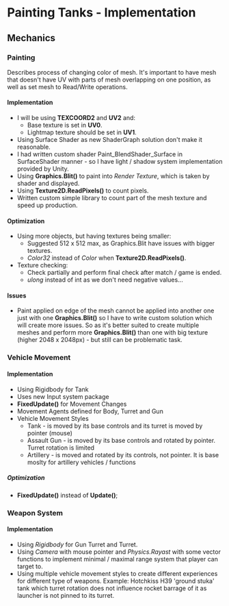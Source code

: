 # Painting Tanks - Implementation
## Mechanics
### Painting
Describes process of changing color of mesh. It's important to have mesh that doesn't have UV with parts of mesh overlapping on one position, as well as set mesh to Read/Write operations. 
#### Implementation
- I will be using **TEXCOORD2** and **UV2** and:
  - Base texture is set in **UV0**.
  - Lightmap texture should be set in **UV1**.
- Using Surface Shader as new ShaderGraph solution don't make it reasonable.
- I had written custom shader Paint_BlendShader_Surface in SurfaceShader manner - so I have light / shadow system implementation provided by Unity.
- Using **Graphics.Blit()** to paint into *Render Texture*, which is taken by shader and displayed.
- Using **Texture2D.ReadPixels()** to count pixels.
- Written custom simple library to count part of the mesh texture and speed up production.
#### Optimization
- Using more objects, but having textures being smaller:
  - Suggested 512 x 512 max, as Graphics.Blit have issues with bigger textures.
  - *Color32* instead of *Color* when **Texture2D.ReadPixels()**.
- Texture checking: 
  - Check partially and perform final check after match / game is ended.
  - *ulong* instead of int as we don't need negative values...

#### Issues
- Paint applied on edge of the mesh cannot be applied into another one just with one **Graphics.Blit()** so I have to write custom solution which will create more issues. So as it's better suited to create multiple meshes and perform more **Graphics.Blit()** than one with big texture (higher 2048 x 2048px) - but still can be problematic task.

### Vehicle Movement
#### Implementation
- Using Rigidbody for Tank
- Uses new Input system package
- **FixedUpdate()** for Movement Changes
- Movement Agents defined for Body, Turret and Gun
- Vehicle Movement Styles
  - Tank - is moved by its base controls and its turret is moved by pointer (mouse)
  - Assault Gun - is moved by its base controls and rotated by pointer. Turret rotation is limited
  - Artillery - is moved and rotated by its controls, not pointer. It is base moslty for artillery vehicles / functions

##### Optimization
- **FixedUpdate()** instead of **Update()**;

### Weapon System
#### Implementation
- Using *Rigidbody* for Gun Turret and Turret.
- Using *Camera* with mouse pointer and *Physics.Rayast* with some vector functions to implement minimal / maximal range system that player can target to.
- Using multiple vehicle movement styles to create different experiences for different type of weapons. Example: Hotchkiss H39 'ground stuka' tank which turret rotation does not influence rocket barrage of it as launcher is not pinned to its turret.



